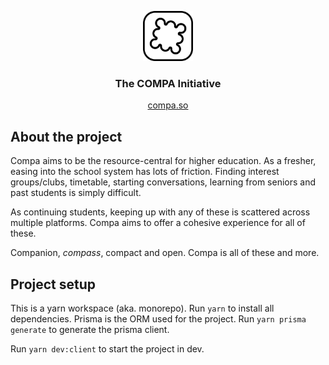 <p align="center"><img src="client/public/sym-outline.svg" width="80"/></p>

<h3 align="center">The COMPA Initiative</h3>
<p align="center"><a href="https://compa.so">compa.so</a></p>

## About the project

Compa aims to be the resource-central for higher education. As a fresher, easing into the school system has lots of friction. Finding interest groups/clubs, timetable, starting conversations, learning from seniors and past students is simply difficult.

As continuing students, keeping up with any of these is scattered across multiple platforms. Compa aims to offer a cohesive experience for all of these.

Companion, _compass_, compact and open. Compa is all of these and more.

## Project setup

This is a yarn workspace (aka. monorepo). Run `yarn` to install all dependencies. Prisma is the ORM used for the project. Run `yarn prisma generate` to generate the prisma client.

Run `yarn dev:client` to start the project in dev.